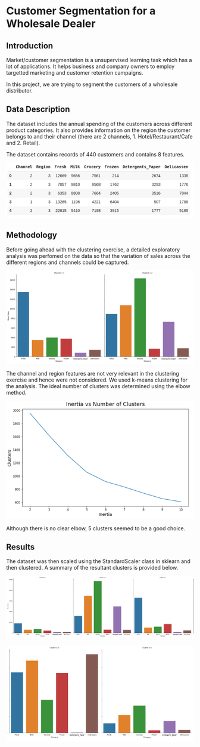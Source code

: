 # Customer Segmentation for a Wholesale Dealer

## Introduction
Market/customer segmentation is a unsupervised learning task which has a lot of applications. It helps business and company owners to employ targetted marketing and customer retention campaigns.

In this project, we are trying to segment the customers of a wholesale distributor.

## Data Description
The dataset includes the annual spending of the customers across different product categories. It also provides information on the region the customer belongs to and their channel (there are 2 channels, 1. Hotel/Restaurant/Cafe and 2. Retail).

The dataset contains records of 440 customers and contains 8 features.

![DF](https://github.com/muhammedsalihk/Customer-Segmentation-for-a-Wholesale-Dealer/blob/master/Images/Initial%20DF.png)

## Methodology
Before going ahead with the clustering exercise, a detailed exploratory analysis was perfomed on the data so that the variation of sales across the different regions and channels could be captured.

![EDA Sample](https://github.com/muhammedsalihk/Customer-Segmentation-for-a-Wholesale-Dealer/blob/master/Images/Image%202.png)

The channel and region features are not very relevant in the clustering exercise and hence were not considered. We used k-means clustering for the analysis.  The ideal number of clusters was determined using the elbow method.

![Elbow Method](https://github.com/muhammedsalihk/Customer-Segmentation-for-a-Wholesale-Dealer/blob/master/Images/Image%203.png)

Although there is no clear elbow, 5 clusters seemed to be a good choice.

## Results
The dataset was then scaled using the StandardScaler class in sklearn and then clustered. A summary of the resultant clusters is provided below.

![Results 1](https://github.com/muhammedsalihk/Customer-Segmentation-for-a-Wholesale-Dealer/blob/master/Images/Results%201.png)

![Results 2](https://github.com/muhammedsalihk/Customer-Segmentation-for-a-Wholesale-Dealer/blob/master/Images/Results%202.png)
